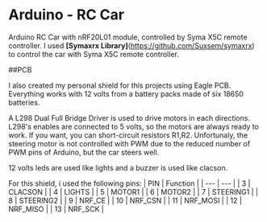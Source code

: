 # Arduino - RC Car
Arduino RC Car with nRF20L01 module, controlled by Syma X5C remote controller.
I used **[Symaxrx Library]**(https://github.com/Suxsem/symaxrx) to control the car with Syma X5C remote controller.


##PCB

I also created my personal shield for this projects using Eagle PCB.
Everything works with 12 volts from a battery packs made of six 18650 batteries.

A L298 Dual Full Bridge Driver is used to drive motors in each directions.
L298's enables are connected to 5 volts, so the motors are always ready to work.
If you want, you can short-circuit resistors R1,R2.
Unfortunaly, the steering motor is not controlled with PWM due to the reduced number of PWM pins of Arduino, but the car steers well.

12 volts leds are used like lights and a buzzer is used like clacson.

For this shield, i used the following pins:
| PIN | Function |
| --- | --- |
| 3 | CLACSON |
| 4 | LIGHTS |
| 5 | MOTOR1 |
| 6 | MOTOR2 |
| 7 | STEERING1 |
| 8 | STEERING2 |
| 9 | NRF_CE |
| 10 | NRF_CSN |
| 11 | NRF_MOSI |
| 12 | NRF_MISO |
| 13 | NRF_SCK |

